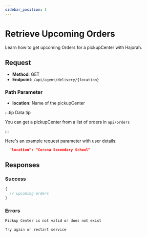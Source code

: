 ```yaml
---
sidebar_position: 1
---
```


# Retrieve Upcoming Orders

Learn how to get upcoming Orders for a pickupCenter with Hajorah.

## Request

- **Method**: GET
- **Endpoint**: `/api/agent/delivery/{location}`

### Path Parameter

- **location**: Name of the pickupCenter

:::tip Data tip

You can get a pickupCenter from a  list of orders in `api/orders`

:::

Here's an example request parameter with user details:

```json
  "location": "Corona Secondary School"

```
## Responses
### Success

```jsx title="code 201:  success"
{
  // upcoming orders
}
```

### Errors

```jsx title="code 404:  location not found"
Pickup Center is not valid or does not exist
```

```jsx title="code 500:  Internal Server Error" 
Try again or restart service
```
